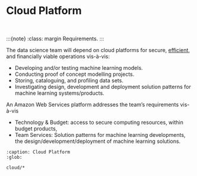 <br>

# Cloud Platform

<br>

:::{note}
:class: margin
Requirements.
:::

The data science team will depend on cloud platforms for secure, [efficient](https://dictionary.cambridge.org/us/dictionary/english/efficient), and financially viable operations vis-à-vis:

* Developing and/or testing machine learning models.
* Conducting proof of concept modelling projects.
* Storing, cataloguing, and profiling data sets.
* Investigating design, development and deployment solution patterns for machine learning systems/products.

An Amazon Web Services platform addresses the team’s requirements vis-à-vis

* Technology & Budget: access to secure computing resources, within budget products,
* Team Services: Solution patterns for machine learning developments, the design/development/deployment of machine 
learning solutions.



```{toctree}
:caption: Cloud Platform
:glob:

cloud/*
```


<br>
<br>
<br>
<br>

<br>
<br>
<br>
<br>
